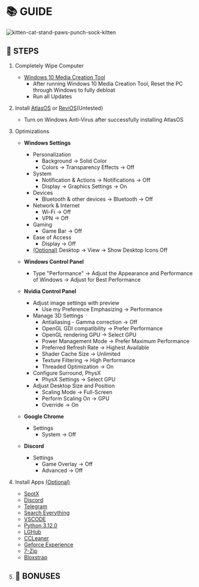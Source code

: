 # 📚 **GUIDE**

![kitten-cat-stand-paws-punch-sock-kitten](https://github.com/user-attachments/assets/2f78bfb7-2912-4165-9a4e-be6ec3ee9437)

## 👣 **STEPS**

1. Completely Wipe Computer
   - [Windows 10 Media Creation Tool](https://www.microsoft.com/en-us/software-download/windows10)
      - After running Windows 10 Media Creation Tool, Reset the PC through Windows to fully debloat
      - Run all Updates
        
2. Install [AtlasOS](https://atlasos.net/) or [ReviOS](https://revi.cc/revios/download)(Untested)
   - Turn on Windows Anti-Virus after successfully installing AtlasOS
     
4. Optimizations
   - **Windows Settings**
      - Personalization
           - Background → Solid Color
           - Colors → Transparency Effects → Off
      - System
           - Notification & Actions → Notifications → Off
           - Display → Graphics Settings → On
      - Devices
           - Bluetooth & other devices → Bluetooth → Off
      - Network & Internet
           - Wi-Fi → Off
           - VPN → Off
      - Gaming
           - Game Bar → Off
      - Ease of Access
           - Display → Off
      - <ins>(Optional)</ins> Desktop → View → Show Desktop Icons Off
        
   - **Windows Control Panel**
      - Type "Performance" → Adjust the Appearance and Performance of Windows → Adjust for Best Performance
        
   - **Nvidia Control Panel**
      - Adjust image settings with preview
           - Use my Preference Emphasizing → Performance
      - Manage 3D Settings
           - Antialiasing - Gamma correction → Off
           - OpenGL GDI compatibility → Prefer Performance
           - OpenGL rendering GPU → Select GPU
           - Power Management Mode → Prefer Maximum Performance
           - Preferred Refresh Rate → Highest Available
           - Shader Cache Size → Unlimited
           - Texture Filtering → High Performance
           - Threaded Optimization → On
      - Configure Surround, PhysX
           - PhysX Settings → Select GPU
      - Adjust Desktop Size and Position
           - Scaling Mode → Full-Screen
           - Perform Scaling On → GPU
           - Override → On
             
   - **Google Chrome**
      - Settings
           - System → Off
        
   - **Discord**
      - Settings
           - Game Overlay → Off
           - Advanced → Off
        
5. Install Apps <ins>(Optional)</ins>
   - [SpotX](https://github.com/SpotX-Official/SpotX)
   - [Discord](https://discord.com/)
   - [Telegram](https://telegram.org/)
   - [Search Everything](https://www.voidtools.com/downloads/)
   - [VSCODE](https://code.visualstudio.com/)
   - [Python 3.12.0](https://www.python.org/downloads/release/python-3120/)
   - [LGHub](https://www.logitechg.com/en-us/innovation/g-hub.html?srsltid=AfmBOor-0aslBw0nkoQl78XDfQgVEu3lrMrEnGTjPAN0Nw2Hiff5dAJ0)
   - [CCLeaner](https://www.ccleaner.com/ccleaner/download)
   - [Geforce Experience](https://www.nvidia.com/en-us/geforce/geforce-experience/download/)
   - [7-Zip](https://www.7-zip.org/)
   - [Bloxstrap](https://bloxstrap.org/)

6. 🎁 **BONUSES**
   -
